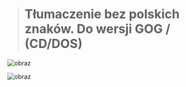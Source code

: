 > # Tłumaczenie bez polskich znaków. Do wersji GOG / (CD/DOS)


![obraz](https://github.com/60plus/TLUMACZENIA_SCUMM_VM/assets/73450566/4855a519-3494-41c6-a5d6-1dff2bc5ce4f)

![obraz](https://github.com/60plus/TLUMACZENIA_SCUMM_VM/assets/73450566/69acda6e-2db9-4314-80d3-ede563f17b93)

